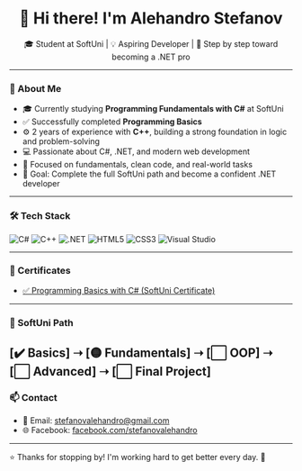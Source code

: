 <h1 align="center">👋 Hi there! I'm Alehandro Stefanov</h1>
<p align="center">🎓 Student at SoftUni | 💡 Aspiring Developer | 🚀 Step by step toward becoming a .NET pro</p>

---

### 🧠 About Me

- 🎓 Currently studying **Programming Fundamentals with C#** at SoftUni  
- ✅ Successfully completed **Programming Basics**  
- ⚙️ 2 years of experience with **C++**, building a strong foundation in logic and problem-solving  
- 💻 Passionate about C#, .NET, and modern web development  
- 🌱 Focused on fundamentals, clean code, and real-world tasks  
- 🎯 Goal: Complete the full SoftUni path and become a confident .NET developer  
---

### 🛠 Tech Stack
![C#](https://img.shields.io/badge/C%23-239120?style=flat&logo=c-sharp&logoColor=white)
![C++](https://img.shields.io/badge/C++-00599C?style=flat&logo=c%2B%2B&logoColor=white)
![.NET](https://img.shields.io/badge/.NET-512BD4?style=flat&logo=dotnet&logoColor=white)
![HTML5](https://img.shields.io/badge/HTML5-E34F26?style=flat&logo=html5&logoColor=white)
![CSS3](https://img.shields.io/badge/CSS3-1572B6?style=flat&logo=css3&logoColor=white)
![Visual Studio](https://img.shields.io/badge/Visual_Studio-5C2D91?style=flat&logo=visualstudio&logoColor=white)

---

### 🏅 Certificates

- [✅ Programming Basics with C# (SoftUni Certificate)](https://softuni.bg/certificates/details/228176/7bc2b9c7)

---
### 🧭 SoftUni Path

[✔️ Basics] ➝ [🟡 Fundamentals] ➝ [⬜ OOP] ➝ [⬜ Advanced] ➝ [⬜ Final Project]
---

### 📫 Contact

- 📧 Email: [stefanovalehandro@gmail.com](mailto:stefanovalehandro@gmail.com)  
- 🌐 Facebook: [facebook.com/stefanovalehandro](https://www.facebook.com/profile.php?id=61576334079640&locale=bg_BG)

---

⭐ Thanks for stopping by! I'm working hard to get better every day. 🙌
